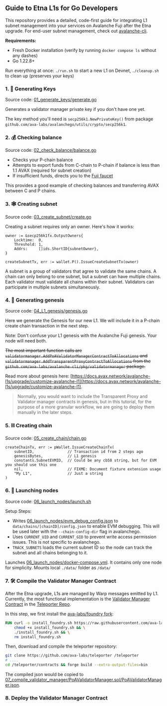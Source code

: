 ## Guide to Etna L1s for Go Developers

This repository provides a detailed, code-first guide for integrating L1 subnet management into your services on Avalanche Fuji after the Etna upgrade. For end-user subnet management, check out [avalanche-cli](https://github.com/ava-labs/avalanche-cli).

**Requirements:**
- Fresh Docker installation (verify by running `docker compose ls` without any dashes)
- Go 1.22.8+

Run everything at once: `./run.sh` to start a new L1 on Devnet, `./cleanup.sh` to clean up (preserves your keys)

### 1. 🔑 Generating Keys

Source code: [01_generate_keys/generate.go](./01_generate_keys/generate.go)

Generates a validator manager private key if you don't have one yet.

The key method you'll need is `secp256k1.NewPrivateKey()` from package `github.com/ava-labs/avalanchego/utils/crypto/secp256k1`.

### 2. 💰 Checking balance

Source code: [02_check_balance/balance.go](./02_check_balance/balance.go)

- Checks your P-chain balance
- Attempts to export funds from C-chain to P-chain if balance is less than 1.1 AVAX (required for subnet creation)
- If insufficient funds, directs you to the [Fuji faucet](https://test.core.app/tools/testnet-faucet/?subnet=c&token=c)

This provides a good example of checking balances and transferring AVAX between C and P chains.

### 3. 🕸️ Creating subnet

Source code: [03_create_subnet/create.go](./03_create_subnet/create.go)

Creating a subnet requires only an owner. Here's how it works:

```golang
owner := &secp256k1fx.OutputOwners{
    Locktime:  0,
    Threshold: 1,
    Addrs:     []ids.ShortID{subnetOwner},
}

createSubnetTx, err := wallet.P().IssueCreateSubnetTx(owner)
```

A subnet is a group of validators that agree to validate the same chains. A chain can only belong to one subnet, but a subnet can have multiple chains. Each validator must validate all chains within their subnet. Validators can participate in multiple subnets simultaneously.

### 4. 🧱 Generating genesis

Source code: [04_L1_genesis/genesis.go](./04_L1_genesis/genesis.go)

Here we generate the Genesis for our new L1. We will include it in a P-chain create chain transaction in the next step.

Note: Don't confuse your L1 genesis with the Avalanche Fuji genesis. Your node will need both.

~~The most important function calls are `validatormanager.AddPoAValidatorManagerContractToAllocations` and `validatormanager.AddTransparentProxyContractToAllocations` from the `github.com/ava-labs/avalanche-cli/pkg/validatormanager` package.~~

Read more about genesis here: [https://docs.avax.network/avalanche-l1s/upgrade/customize-avalanche-l1](https://docs.avax.network/avalanche-l1s/upgrade/customize-avalanche-l1).

> Normally, you would want to include the Transparent Proxy and Validator manager contracts in genesis, but in this tutorial, for the purpose of a more granular workflow, we are going to deploy them manually in the later steps.

### 5. ⛓️  Creating chain

Source code: [05_create_chain/chain.go](./05_create_chain/chain.go)

```golang
createChainTx, err := pWallet.IssueCreateChainTx(
    subnetID,               // Transaction id from 2 steps ago
    genesisBytes,           // L1 genesis
    constants.SubnetEVMID,  // Could be any cb58 string, but for EVM you should use this one
    nil,                    // FIXME: Document fixture extension usage
    "My L1",                // Just a string
)
```

### 6. 🚀 Launching nodes

Source code: [06_launch_nodes/launch.sh](./06_launch_nodes/launch.sh)

Setup Steps:
- Writes [06_launch_nodes/evm_debug_config.json](./06_launch_nodes/evm_debug_config.json) to `data/chains/[chainID]/config.json` to enable EVM debugging. This will be used later with the `--chain-config-dir` flag in avalanchego.
- Uses `CURRENT_UID` and `CURRENT_GID` to prevent write access permission issues. This is not specific to avalanchego.
- `TRACK_SUBNETS` loads the current subnet ID so the node can track the subnet and all chains belonging to it.

Launches [06_launch_nodes/docker-compose.yml](./06_launch_nodes/docker-compose.yml). It contains only one node for simplicity. Mounts local `./data/` folder as `/data/`

### 7. 🛠️ Compile the Validator Manager Contract

After the Etna upgrade, L1s are managed by Warp messages emitted by L1. Currently, the most functional implementation is the [Validator Manager Contract](https://github.com/ava-labs/teleporter/tree/790ccce873f9a904910a0f3ffd783436c920ce97/contracts/validator-manager) in the [Teleporter Repo](https://github.com/ava-labs/teleporter).

In this step, we first install the [ava-labs/foundry fork](https://github.com/ava-labs/foundry):

```dockerfile
RUN curl -o install_foundry.sh https://raw.githubusercontent.com/ava-labs/teleporter/${TELEPORTER_COMMIT}/scripts/install_foundry.sh && \
    chmod +x install_foundry.sh && \
    ./install_foundry.sh && \
    rm install_foundry.sh
```

Then, download and compile the teleporter repository:
```bash
git clone https://github.com/ava-labs/teleporter /teleporter
# ....
cd /teleporter/contracts && forge build --extra-output-files=bin
```

The compiled json would be copied to [07_compile_validator_manager/PoAValidatorManager.sol/PoAValidatorManager.json](./07_compile_validator_manager/PoAValidatorManager.sol/PoAValidatorManager.json).

### 8. Deploy the Validator Manager Contract

<!--
### 7. 🔮 Converting chain

Source code: [07_convert_chain/convert.go](./07_convert_chain/convert.go)

This converts your Chain to the new Avalanche L1, introduced at Etna upgrade. 

```golang
tx, err := wallet.P().IssueConvertSubnetToL1Tx(
		subnetID, // Transaction hash from the "Create Subnet" step
		chainID, // Transaction hash from the "Create Subnet" step
		managerAddress.Bytes(), // The address of your manager contract. We added this in genesis
		avaGoBootstrapValidators, // The initial list of validators. Keep it, we will need it in initialization 
		options...,
	)
```

`avaGoBootstrapValidators` is formed using HTTP requests to nodes, like this one:

```bash
curl -X POST --data '{
    "jsonrpc":"2.0",
    "id"     :1,
    "method" :"info.getNodeID"
}' -H 'content-type:application/json' 127.0.0.1:9650/ext/info
```

### 8. 🔃 Restarting nodes

Source code: none

Runs step 6 again so nodes can pick up changes after the upgrade

### 9. 🏥 Checking subnet health

Source code: [09_check_subnet_health/health.go](./09_check_subnet_health/health.go)

Polls `http://127.0.0.1:9650/ext/bc/[CHAIN_ID]/rpc` and requests the EVM chainID until it receives a response. The endpoint becomes available once the node is fully booted and synced, which can take a few minutes. You can monitor progress with `docker logs -f node0`.

FIXME: [Health API](https://docs.avax.network/api-reference/health-api) is a better option.

### 10. 💸 Sending some test coins

Source code: [10_evm_transfer/transfer.go](./10_evm_transfer/transfer.go)

Sends a test transfer using the generic EVM API. This double checks that the chain is operational.

### 11. 🎯 Activate ProposerVM fork

Sends test transactions to activate the ProposerVM fork.

- FIXME: Add more details about ProposerVM fork
- FIXME: Investigate if this can be combined with EVM transfers to eliminate this step

### 12. Initialize PoA validator manager contract

TODO: Implementation pending

### 13. Initialize validator set

TODO: Implementation pending

### 14. Add 2 more validators

TODO: Implementation pending

### 15. Remove a validator

TODO: Implementation pending
